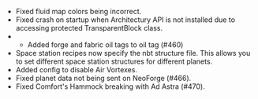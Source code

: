 - Fixed fluid map colors being incorrect.
- Fixed crash on startup when Architectury API is not installed due to accessing protected TransparentBlock class.
- - Added forge and fabric oil tags to oil tag (#460)
- Space station recipes now specify the nbt structure file. This allows you to set different space station structures for different planets.
- Added config to disable Air Vortexes.
- Fixed planet data not being sent on NeoForge (#466).
- Fixed Comfort's Hammock breaking with Ad Astra (#470).